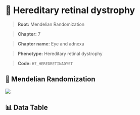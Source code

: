 # 🧪 Hereditary retinal dystrophy

> **Root:** Mendelian Randomization

> **Chapter:** 7  

> **Chapter name:** Eye and adnexa

> **Phenotype:** Hereditary retinal dystrophy  

> **Code:** `H7_HEREDRETINADYST`

## 🧬 Mendelian Randomization  

<img src="/MR/Figures/Forward/H7_HEREDRETINADYST.png"/>

## 📊 Data Table

<CsvTableMRF src="/public/MR/Data/Forward/H7_HEREDRETINADYST.csv"/>
